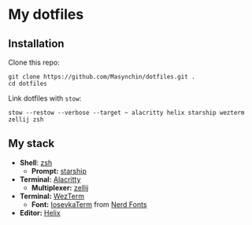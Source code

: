 # My dotfiles

## Installation

Clone this repo:

~~~shell
git clone https://github.com/Masynchin/dotfiles.git .
cd dotfiles
~~~

Link dotfiles with `stow`:

~~~shell
stow --restow --verbose --target ~ alacritty helix starship wezterm zellij zsh
~~~

## My stack

- **Shell**: [zsh](https://www.zsh.org)
  - **Prompt:** [starship](https://github.com/starship/starship)
- **Terminal:** [Alacritty](https://github.com/alacritty/alacritty)
  - **Multiplexer:** [zellij](https://github.com/zellij-org/zellij)
- **Terminal:** [WezTerm](https://github.com/wez/wezterm)
  - **Font:** [IosevkaTerm](https://github.com/ryanoasis/nerd-fonts/tree/master/patched-fonts/IosevkaTerm) from [Nerd Fonts](https://github.com/ryanoasis/nerd-fonts)
- **Editor:** [Helix](https://github.com/helix-editor/helix)
